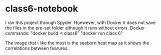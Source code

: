 # class6-notebook

I ran this project through Spyder. Hoewever, with Docker it does not save the files in the pre-set folder although it runs without errors.
Docker commands:
"docker build -t class6"
"docker run class 6"


The image that i like the most is the seaborn heat map as it shows the correlations between fearures.
